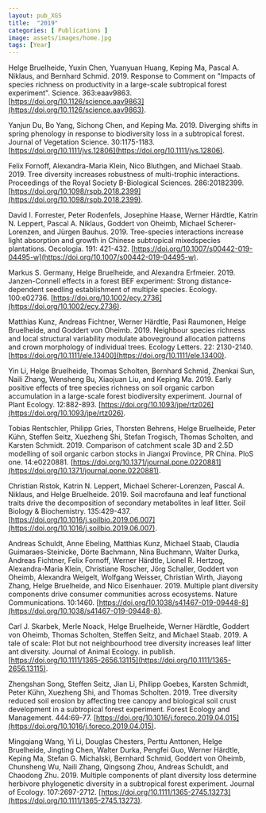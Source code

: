 ```yaml
---
layout: pub_XGS
title:  "2019"
categories: [ Publications ]
image: assets/images/home.jpg
tags: [Year]
---
```

Helge Bruelheide, Yuxin Chen, Yuanyuan Huang, Keping Ma, Pascal A. Niklaus, and Bernhard Schmid. 2019. Response to Comment on "Impacts of species richness on productivity in a large-scale subtropical forest experiment". Science. 363:eaav9863. [https://doi.org/10.1126/science.aav9863](https://doi.org/10.1126/science.aav9863).


Yanjun Du, Bo Yang, Sichong Chen, and Keping Ma. 2019. Diverging shifts in spring phenology in response to biodiversity loss in a subtropical forest. Journal of Vegetation Science. 30:1175-1183. [https://doi.org/10.1111/jvs.12806](https://doi.org/10.1111/jvs.12806).


Felix Fornoff, Alexandra-Maria Klein, Nico Bluthgen, and Michael Staab. 2019. Tree diversity increases robustness of multi-trophic interactions. Proceedings of the Royal Society B-Biological Sciences. 286:20182399. [https://doi.org/10.1098/rspb.2018.2399](https://doi.org/10.1098/rspb.2018.2399).


David I. Forrester, Peter Rodenfels, Josephine Haase, Werner Härdtle, Katrin N. Leppert, Pascal A. Niklaus, Goddert von Oheimb, Michael Scherer-Lorenzen, and Jürgen Bauhus. 2019. Tree-species interactions increase light absorption and growth in Chinese subtropical mixedspecies plantations. Oecologia. 191: 421-432. [https://doi.org/10.1007/s00442-019-04495-w](https://doi.org/10.1007/s00442-019-04495-w).


Markus S. Germany, Helge Bruelheide, and Alexandra Erfmeier. 2019. Janzen-Connell effects in a forest BEF experiment: Strong distance-dependent seedling establishment of multiple species. Ecology. 100:e02736. [https://doi.org/10.1002/ecy.2736](https://doi.org/10.1002/ecy.2736).


Matthias Kunz, Andreas Fichtner, Werner Härdtle, Pasi Raumonen, Helge Bruelheide, and Goddert von Oheimb. 2019. Neighbour species richness and local structural variability modulate aboveground allocation patterns and crown morphology of individual trees. Ecology Letters. 22: 2130-2140. [https://doi.org/10.1111/ele.13400](https://doi.org/10.1111/ele.13400).


Yin Li, Helge Bruelheide, Thomas Scholten, Bernhard Schmid, Zhenkai Sun, Naili Zhang, Wensheng Bu, Xiaojuan Liu, and Keping Ma. 2019. Early positive effects of tree species richness on soil organic carbon accumulation in a large-scale forest biodiversity experiment. Journal of Plant Ecology. 12:882-893. [https://doi.org/10.1093/jpe/rtz026](https://doi.org/10.1093/jpe/rtz026).


Tobias Rentschler, Philipp Gries, Thorsten Behrens, Helge Bruelheide, Peter Kühn, Steffen Seitz, Xuezheng Shi, Stefan Trogisch, Thomas Scholten, and Karsten Schmidt. 2019. Comparison of catchment scale 3D and 2.5D modelling of soil organic carbon stocks in Jiangxi Province, PR China. PloS one. 14:e0220881. [https://doi.org/10.1371/journal.pone.0220881](https://doi.org/10.1371/journal.pone.0220881).


Christian Ristok, Katrin N. Leppert, Michael Scherer-Lorenzen, Pascal A. Niklaus, and Helge Bruelheide. 2019. Soil macrofauna and leaf functional traits drive the decomposition of secondary metabolites in leaf litter. Soil Biology & Biochemistry. 135:429-437. [https://doi.org/10.1016/j.soilbio.2019.06.007](https://doi.org/10.1016/j.soilbio.2019.06.007).


Andreas Schuldt, Anne Ebeling, Matthias Kunz, Michael Staab, Claudia Guimaraes-Steinicke, Dörte Bachmann, Nina Buchmann, Walter Durka, Andreas Fichtner, Felix Fornoff, Werner Härdtle, Lionel R. Hertzog, Alexandra-Maria Klein, Christiane Roscher, Jörg Schaller, Goddert von Oheimb, Alexandra Weigelt, Wolfgang Weisser, Christian Wirth, Jiayong Zhang, Helge Bruelheide, and Nico Eisenhauer. 2019. Multiple plant diversity components drive consumer communities across ecosystems. Nature Communications. 10:1460. [https://doi.org/10.1038/s41467-019-09448-8](https://doi.org/10.1038/s41467-019-09448-8).


Carl J. Skarbek, Merle Noack, Helge Bruelheide, Werner Härdtle, Goddert von Oheimb, Thomas Scholten, Steffen Seitz, and Michael Staab. 2019. A tale of scale: Plot but not neighbourhood tree diversity increases leaf litter ant diversity. Journal of Animal Ecology. in publish. [https://doi.org/10.1111/1365-2656.13115](https://doi.org/10.1111/1365-2656.13115).


Zhengshan Song, Steffen Seitz, Jian Li, Philipp Goebes, Karsten Schmidt, Peter Kühn, Xuezheng Shi, and Thomas Scholten. 2019. Tree diversity reduced soil erosion by affecting tree canopy and biological soil crust development in a subtropical forest experiment. Forest Ecology and Management. 444:69-77. [https://doi.org/10.1016/j.foreco.2019.04.015](https://doi.org/10.1016/j.foreco.2019.04.015).


Mingqiang Wang, Yi Li, Douglas Chesters, Perttu Anttonen, Helge Bruelheide, Jingting Chen, Walter Durka, Pengfei Guo, Werner Härdtle, Keping Ma, Stefan G. Michalski, Bernhard Schmid, Goddert von Oheimb, Chunsheng Wu, Naili Zhang, Qingsong Zhou, Andreas Schuldt, and Chaodong Zhu. 2019. Multiple components of plant diversity loss determine herbivore phylogenetic diversity in a subtropical forest experiment. Journal of Ecology. 107:2697-2712. [https://doi.org/10.1111/1365-2745.13273](https://doi.org/10.1111/1365-2745.13273).

